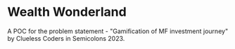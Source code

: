 # Wealth Wonderland

A POC for the problem statement - "Gamification of MF investment journey" by Clueless Coders in Semicolons 2023.
